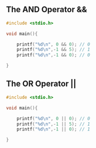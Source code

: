 ## The AND Operator &&
```C
#include <stdio.h>

void main(){

	printf("%d\n", 0 && 0); // 0
	printf("%d\n",-1 && 5); // 1
	printf("%d\n",-1 && 0); // 0

}
```

## The OR Operator ||
```C
#include <stdio.h>

void main(){

	printf("%d\n", 0 || 0); // 0
	printf("%d\n",-1 || 5); // 1
	printf("%d\n",-1 || 0); // 1

}
```
